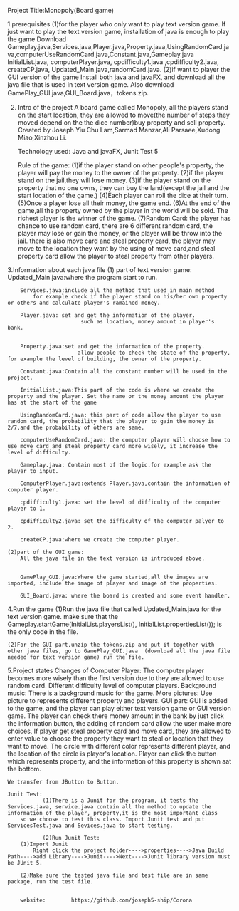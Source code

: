 Project Title:Monopoly(Board game)

1.prerequisites
	(1)for the player who only want to play text version game.
		If just want to play the text version game, installation of java is enough to play the game
		Download Gameplay.java,Services.java,Player.java,Property.java,UsingRandomCard.java,computerUseRandomCard.java,Constant.java,Gameplay.java
		InitialList.java, computerPlayer.java, cpdifficulty1.java ,cpdifficulty2.java, createCP.java, Updated_Main.java,randomCard.java.
	(2)if want to player the GUI version of the game
		Install both java and javaFX, and download all the java file that is used in text version game.
		Also download GamePlay_GUI.java,GUI_Board.java，tokens.zip.
		
	
2. Intro of the project
	A board game called Monopoly, all the players stand on the start location, they are allowed to move(the number of steps they moved depend on the
 	the dice number)buy property and sell property.  Created by Joseph Yiu Chu Lam,Sarmad Manzar,Ali Parsaee,Xudong Miao,Xinzhou Li.
	
	Technology used:   Java and javaFX, Junit Test 5

	Rule of the game:
		(1)if the player stand on other people's property, the player will pay the money to the owner of the property.
		(2)if the player stand on the jail,they will lose money.
		(3)if the player stand on the property that no one owns, they can buy the land(except the jail and the start location of the game.)
		(4)Each player can roll the dice at their turn.
		(5)Once a player lose all their money, the game end.
		(6)At the end of the game,all the property owned by the player in the world will be sold. The richest player is the winner of the game.
		(7)Random Card: the player has chance to use random card, there are 6 different random card, the player may lose or gain the money, or the player will be throw into the jail.
		    there is also move card and steal property card, the player may move to the location they want by the using of move card,and steal property card allow the player to 
		    steal property from other players.

3.Information about each java file
	(1) part of text version game:
		Updated_Main.java:where the program start to run.

		Services.java:include all the method that used in main method
	   	   	for example check if the player stand on his/her own property or others and calculate player's ramained money.

		Player.java: set and get the information of the player.
	   	                   such as location, money amount in player's bank.


		Property.java:set and get the information of the property.
	      	      	      allow people to check the state of the property, for example the level of building, the owner of the property.

		Constant.java:Contain all the constant number will be used in the project.
	
		InitialList.java:This part of the code is where we create the property and the player. Set the name or the money amount the player has at the start of the game

		UsingRandomCard.java: this part of code allow the player to use random card, the probability that the player to gain the money is 2/7,and the probability of others are same.

		computerUseRandomCard.java: the computer player will choose how to use move card and steal property card more wisely, it increase the level of difficulty.
	
		Gameplay.java: Contain most of the logic.for example ask the player to input.
	
		ComputerPlayer.java:extends Player.java,contain the information of computer player.

		cpdifficulty1.java: set the level of difficulty of the computer player to 1.

		cpdifficulty2.java: set the difficulty of the computer palyer to 2.

		createCP.java:where we create the computer player.

	(2)part of the GUI game:
		All the java file in the text version is introduced above.
		

		GamePlay_GUI.java:Where the game started,all the images are imported, include the image of player and image of the properties.

		GUI_Board.java: where the board is created and some event handler.
4.Run the game
	(1)Run the java file that called Updated_Main.java for the text version game.
	    make sure that the Gameplay.startGame(InitialList.playersList(), InitialList.propertiesList()); is the only code in the file.

	(2)For the GUI part,unzip the tokens.zip and put it together with other java files, go to GamePlay_GUI.java  (download all the java file needed for text version game) run the file.


5.Project states
	Changes of Computer Player:
		The computer player becomes more wisely than the first version due to they are allowed to use random card. Different difficulty level of computer players.
	Background music:
		There is a background music for the game.
	More pictures:
		Use picture to represents different property and players.
	GUI part:
		GUI is added to the game, and the player can play either text version game or GUI version game.
		The player can check there money amount in the bank by just click the information button, the adding of random card allow the user make 
		more choices, If player get steal property card and move card, they are allowed to enter value to choose the property they want to steal or location that they want to move.
		The circle with different color represents different player, and the location of the circle is player's location.
		Player can click the button which represents property, and the information of this property is shown aat the bottom.
		
	
	We transfer from JButton to Button.
	
	Junit Test:
	           (1)There is a Junit for the program, it tests the Services.java, service.java contain all the method to update the information of the player, property,it is the most important class
		so we choose to test this class. Import Junit test and put ServicesTest.java and Sevices.java to start testing.

	           (2)Run Junit Test:
		(1)Import Junit 
			Right click the project folder---->properties---->Java Build Path---->add Library---->Junit---->Next---->Junit library version must be JUnit 5.
		
		(2)Make sure the tested java file and test file are in same package, run the test file.
	

		website:		https://github.com/joseph5-ship/Corona

